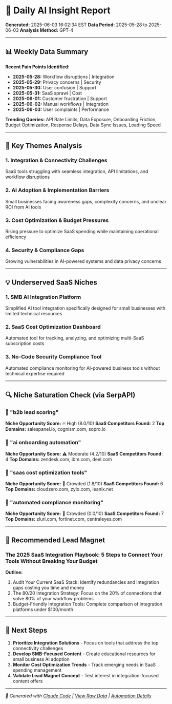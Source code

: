 # 🤖 Daily AI Insight Report
**Generated:** 2025-06-03 16:02:34 EST
**Data Period:** 2025-05-28 to 2025-06-03
**Analysis Method:** GPT-4

---

## 📊 Weekly Data Summary

**Recent Pain Points Identified:**
- **2025-05-28:** Workflow disruptions | Integration
- **2025-05-29:** Privacy concerns | Security
- **2025-05-30:** User confusion | Support
- **2025-05-31:** SaaS sprawl | Cost
- **2025-06-01:** Customer frustration | Support
- **2025-06-02:** Manual workflows | Integration
- **2025-06-03:** User complaints | Performance

**Trending Queries:** API Rate Limits, Data Exposure, Onboarding Friction, Budget Optimization, Response Delays, Data Sync Issues, Loading Speed

---

## 🎯 Key Themes Analysis

### 1. Integration & Connectivity Challenges
SaaS tools struggling with seamless integration, API limitations, and workflow disruptions

### 2. AI Adoption & Implementation Barriers
Small businesses facing awareness gaps, complexity concerns, and unclear ROI from AI tools

### 3. Cost Optimization & Budget Pressures
Rising pressure to optimize SaaS spending while maintaining operational efficiency

### 4. Security & Compliance Gaps
Growing vulnerabilities in AI-powered systems and data privacy concerns

---

## 💡 Underserved SaaS Niches

### 1. SMB AI Integration Platform
Simplified AI tool integration specifically designed for small businesses with limited technical resources

### 2. SaaS Cost Optimization Dashboard
Automated tool for tracking, analyzing, and optimizing multi-SaaS subscription costs

### 3. No-Code Security Compliance Tool
Automated compliance monitoring for AI-powered business tools without technical expertise required


---

## 🔍 Niche Saturation Check (via SerpAPI)

### 🎯 "b2b lead scoring"
**Niche Opportunity Score:** 🔥 High (8.0/10)
**SaaS Competitors Found:** 2
**Top Domains:** salespanel.io, cognism.com, sopro.io

### 🎯 "ai onboarding automation"
**Niche Opportunity Score:** ⚠️ Moderate (4.2/10)
**SaaS Competitors Found:** 4
**Top Domains:** zendesk.com, ibm.com, deel.com

### 🎯 "saas cost optimization tools"
**Niche Opportunity Score:** 🧱 Crowded (1.8/10)
**SaaS Competitors Found:** 6
**Top Domains:** cloudzero.com, zylo.com, leanix.net

### 🎯 "automated compliance monitoring"
**Niche Opportunity Score:** 🧱 Crowded (0.0/10)
**SaaS Competitors Found:** 7
**Top Domains:** zluri.com, fortinet.com, centraleyes.com

---

## 🧲 Recommended Lead Magnet

### The 2025 SaaS Integration Playbook: 5 Steps to Connect Your Tools Without Breaking Your Budget

**Outline:**
1. Audit Your Current SaaS Stack: Identify redundancies and integration gaps costing you time and money
2. The 80/20 Integration Strategy: Focus on the 20% of connections that solve 80% of your workflow problems
3. Budget-Friendly Integration Tools: Complete comparison of integration platforms under $100/month


---

## 🚀 Next Steps

1. **Prioritize Integration Solutions** - Focus on tools that address the top connectivity challenges
2. **Develop SMB-Focused Content** - Create educational resources for small business AI adoption
3. **Monitor Cost Optimization Trends** - Track emerging needs in SaaS spending management
4. **Validate Lead Magnet Concept** - Test interest in integration-focused content offers

---

*🤖 Generated with [Claude Code](https://claude.ai/code) | [View Raw Data](../metrics-daily.csv) | [Automation Details](../.github/workflows/insight_report.yml)*
